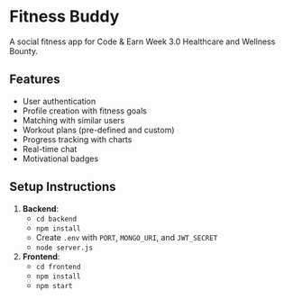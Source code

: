 # Fitness Buddy

A social fitness app for Code & Earn Week 3.0 Healthcare and Wellness Bounty.

## Features
- User authentication
- Profile creation with fitness goals
- Matching with similar users
- Workout plans (pre-defined and custom)
- Progress tracking with charts
- Real-time chat
- Motivational badges

## Setup Instructions
1. **Backend**:
   - `cd backend`
   - `npm install`
   - Create `.env` with `PORT`, `MONGO_URI`, and `JWT_SECRET`
   - `node server.js`
2. **Frontend**:
   - `cd frontend`
   - `npm install`
   - `npm start`

